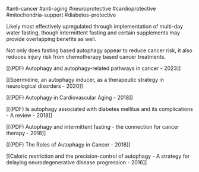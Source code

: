 #anti-cancer #anti-aging #neuroprotective #cardioprotective #mitochondria-support #diabetes-protective 

Likely most effectively upregulated through implementation of multi-day water fasting, though intermittent fasting and certain supplements may provide overlapping benefits as well.

Not only does fasting based autophagy appear to reduce cancer risk, it also reduces injury risk from chemotherapy based cancer treatments.

[[(PDF) Autophagy and autophagy-related pathways in cancer - 2023]]

[[Spermidine, an autophagy inducer, as a therapeutic strategy in neurological disorders - 2020]]

[[(PDF) Autophagy in Cardiovascular Aging - 2018]]

[[(PDF) Is autophagy associated with diabetes mellitus and its complications - A review - 2018]]

[[(PDF) Autophagy and intermittent fasting - the connection for cancer therapy - 2018]]

[[(PDF) The Roles of Autophagy in Cancer - 2018]]

[[Caloric restriction and the precision-control of autophagy - A strategy for delaying neurodegenerative disease progression - 2016]]
